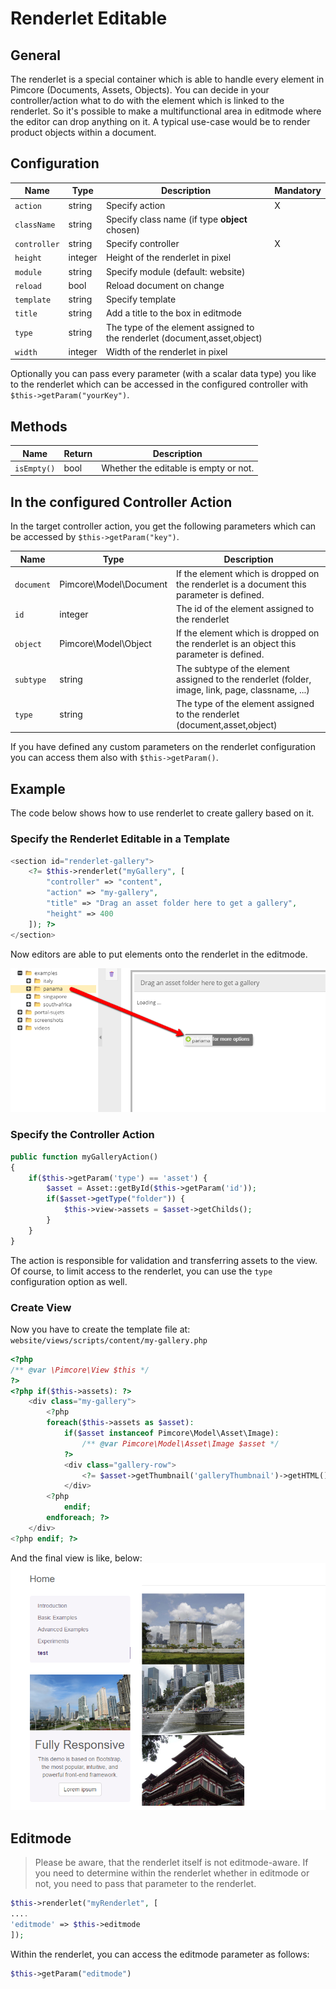 # Renderlet Editable

## General

The renderlet is a special container which is able to handle every element in Pimcore (Documents, Assets, Objects).
You can decide in your controller/action what to do with the element which is linked to the renderlet.
So it's possible to make a multifunctional area in editmode where the editor can drop anything on it.
A typical use-case would be to render product objects within a document. 

## Configuration

| Name           | Type      | Description                                                                 | Mandatory   |
|----------------|-----------|-----------------------------------------------------------------------------|-------------|
| `action`       | string    | Specify action                                                              | X           |
| `className`    | string    | Specify class name (if type **object** chosen)                              |             |
| `controller`   | string    | Specify controller                                                          | X           |
| `height`       | integer   | Height of the renderlet in pixel                                            |             |
| `module`       | string    | Specify module (default: website)                                           |             |
| `reload`       | bool      | Reload document on change                                                   |             |
| `template`     | string    | Specify template                                                            |             |
| `title`        | string    | Add a title to the box in editmode                                          |             |
| `type`         | string    | The type of the element assigned to the renderlet (document,asset,object)   |             |
| `width`        | integer   | Width of the renderlet in pixel                                             |             |

Optionally you can pass every parameter (with a scalar data type) you like to the renderlet which can be accessed in 
the configured controller with `$this->getParam("yourKey")`.

## Methods

| Name            | Return    | Description                                                 |
|-----------------|-----------|-------------------------------------------------------------|
| `isEmpty()`     | bool      | Whether the editable is empty or not.                       |

## In the configured Controller Action

In the target controller action, you get the following parameters which can be accessed by `$this->getParam("key")`.

| Name       | Type                   | Description                                                                                      |
|------------|------------------------|--------------------------------------------------------------------------------------------------|
| `document` | Pimcore\Model\Document | If the element which is dropped on the renderlet is a document this parameter is defined.        |
| `id`       | integer                | The id of the element assigned to the renderlet                                                  |
| `object`   | Pimcore\Model\Object   | If the element which is dropped on the renderlet is an object this parameter is defined.         |
| `subtype`  | string                 | The subtype of the element assigned to the renderlet (folder, image, link, page, classname, ...) |
| `type`     | string                 | The type of the element assigned to the renderlet (document,asset,object)                        |

If you have defined any custom parameters on the renderlet configuration you can access them also with `$this->getParam()`.

## Example

The code below shows how to use renderlet to create gallery based on it. 

### Specify the Renderlet Editable in a Template

```php
<section id="renderlet-gallery">
    <?= $this->renderlet("myGallery", [
        "controller" => "content",
        "action" => "my-gallery",
        "title" => "Drag an asset folder here to get a gallery",
        "height" => 400
    ]); ?>
</section>
```

Now editors are able to put elements onto the renderlet in the editmode.

![Renderlet gallery - editmode](../../img/editables_renderlet_gallery_example_editmode.png)

### Specify the Controller Action

```php
public function myGalleryAction()
{
    if($this->getParam('type') == 'asset') {
        $asset = Asset::getById($this->getParam('id'));
        if($asset->getType("folder")) {
            $this->view->assets = $asset->getChilds();
        }
    }
}
```

The action is responsible for validation and transferring assets to the view.
Of course, to limit access to the renderlet, you can use the `type` configuration option as well. 

### Create View

Now you have to create the template file at: `website/views/scripts/content/my-gallery.php`

```php
<?php
/** @var \Pimcore\View $this */
?>
<?php if($this->assets): ?>
    <div class="my-gallery">
        <?php
        foreach($this->assets as $asset):
            if($asset instanceof Pimcore\Model\Asset\Image):
                /** @var Pimcore\Model\Asset\Image $asset */
            ?>
            <div class="gallery-row">
                <?= $asset->getThumbnail('galleryThumbnail')->getHTML(); ?>
            </div>
        <?php
            endif;
        endforeach; ?>
    </div>
<?php endif; ?>
```

And the final view is like, below:
![Rendered renderlet - frontend](../../img/editables_renderlet_rendered_view.png)


## Editmode

> Please be aware, that the renderlet itself is not editmode-aware. If you need to determine within the renderlet whether in editmode or not, you need to pass that parameter to the renderlet.

```php
$this->renderlet("myRenderlet", [
....
'editmode' => $this->editmode
]);
```

Within the renderlet, you can access the editmode parameter as follows:

```php
$this->getParam("editmode")
```